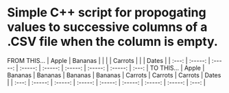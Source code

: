 # Simple C++ script for propogating values to successive columns of a .CSV file when the column is empty.

FROM THIS...
| Apple | Bananas |         |         |         | Carrots |         |         | Dates |
| :---: | :-----: | :-----: | :-----: | :-----: | :-----: | :-----: | :-----: | :---: |
TO THIS...
| Apple | Bananas | Bananas | Bananas | Bananas | Carrots | Carrots | Carrots | Dates |
| :---: | :-----: | :-----: | :-----: | :-----: | :-----: | :-----: | :-----: | :---: |
